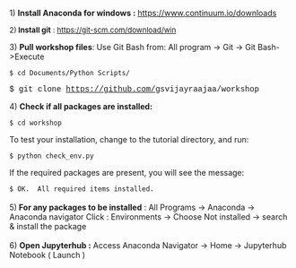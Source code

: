 <p>1) <strong>Install Anaconda for windows :</strong>&nbsp;<a href="https://www.continuum.io/downloads">https://www.continuum.io/downloads</a></p>
<p><span style="font-size: 13px;">2)<strong> Install git</strong> :&nbsp;</span><a style="font-size: 13px;" href="https://git-scm.com/download/win">https://git-scm.com/download/win</a></p>
<p>3) <strong>Pull workshop files</strong>: Use Git Bash from: All program -&gt; Git -&gt; Git Bash-&gt;Execute
<p><span style="font-family: 'Courier New';"><code>$ cd Documents/Python Scripts/</span></p></code>
<p><span style="font-family: 'Courier New';">$ git clone </span><a href="https://github.com/"><span style="font-family: 'Courier New';">https://github.com/</span></a><span style="font-family: 'Courier New';">gsvijayraajaa/workshop</span></p>
<p>4) <strong>Check if all packages are installed:</strong>
<p><span style="font-family: 'Courier New';"><code>$ cd workshop</span></p></code>
<p>To test your installation, change to the tutorial directory, and run:</p>
<code>$ python check_env.py</code>
<p>If the required packages are present, you will see the message:</p>
<code>$ OK.  All required items installed.</code><br><br>
5)<strong> For any packages to be installed</strong> : All Programs -&gt; Anaconda -&gt; Anaconda navigator
Click : Environments -&gt; Choose Not installed -&gt; search &amp; install the package<br><br>
6) <strong>Open Jupyterhub :</strong> Access Anaconda Navigator -&gt; Home -&gt; Jupyterhub Notebook ( Launch )

